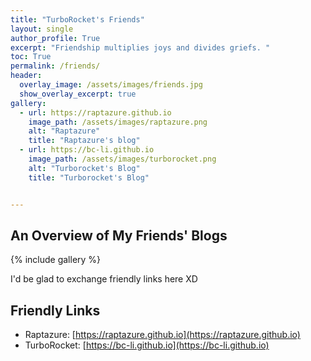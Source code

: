 ```yaml
---
title: "TurboRocket's Friends"
layout: single
author_profile: True
excerpt: "Friendship multiplies joys and divides griefs. "
toc: True
permalink: /friends/
header:
  overlay_image: /assets/images/friends.jpg
  show_overlay_excerpt: true
gallery:
  - url: https://raptazure.github.io
    image_path: /assets/images/raptazure.png
    alt: "Raptazure"
    title: "Raptazure's blog"
  - url: https://bc-li.github.io
    image_path: /assets/images/turborocket.png
    alt: "Turborocket's Blog"
    title: "Turborocket's Blog"


---
```


## An Overview of My Friends' Blogs

{% include gallery %}

I'd be glad to exchange friendly links here XD

##  Friendly Links

* Raptazure: [https://raptazure.github.io](https://raptazure.github.io)
* TurboRocket: [https://bc-li.github.io](https://bc-li.github.io)